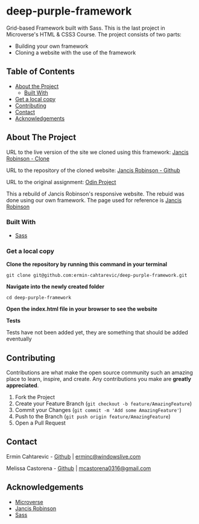 # deep-purple-framework

Grid-based Framework built with Sass. This is the last project in Microverse's HTML & CSS3 Course. The project consists of two parts: 

 - Building your own framework
 - Cloning a website with the use of the framework

## Table of Contents

* [About the Project](#about-the-project)
  * [Built With](#built-with)
* [Get a local copy](#get-a-local-copy)
* [Contributing](#contributing)
* [Contact](#contact)
* [Acknowledgements](#acknowledgements)

<!-- ABOUT THE PROJECT -->
## About The Project

URL to the live version of the site we cloned using this framework: [Jancis Robinson - Clone](https://rawcdn.githack.com/mcastorena0316/jancis-robinson/a93213971491e6be7267497399b4e13ae9134eeb/index.html)

URL to the repository of the cloned website: [Jancis Robinson - Github](https://github.com/mcastorena0316/jancis-robinson/tree/developer-branch)

URL to the original assignment: [Odin Project](https://www.theodinproject.com/courses/html5-and-css3/lessons/design-your-own-grid-based-framework)

This a rebuild of Jancis Robinson's responsive website. The rebuid was done using our own framework. The page used for reference is [Jancis Robinson](https://www.jancisrobinson.com/)

### Built With

* [Sass](https://sass-lang.com/)

### Get a local copy

**Clone the repository by running this command in your terminal**
```
git clone git@github.com:ermin-cahtarevic/deep-purple-framework.git
```

**Navigate into the newly created folder**
```
cd deep-purple-framework
```

**Open the index.html file in your browser to see the website** 

**Tests**

Tests have not been added yet, they are something that should be added eventually

## Contributing

Contributions are what make the open source community such an amazing place to learn, inspire, and create. Any contributions you make are **greatly appreciated**.

1. Fork the Project
2. Create your Feature Branch (`git checkout -b feature/AmazingFeature`)
3. Commit your Changes (`git commit -m 'Add some AmazingFeature'`)
4. Push to the Branch (`git push origin feature/AmazingFeature`)
5. Open a Pull Request


<!-- CONTACT -->
## Contact

Ermin Cahtarevic - [Github](https://github.com/ermin-cahtarevic) | erminc@windowslive.com

Melissa Castorena - [Github](https://github.com/mcastorena0316) | mcastorena0316@gmail.com



<!-- ACKNOWLEDGEMENTS -->
## Acknowledgements

* [Microverse](https://www.microverse.org/)
* [Jancis Robinson](https://www.jancisrobinson.com/)
* [Sass](https://sass-lang.com/)
